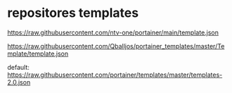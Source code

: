 # repositores templates

https://raw.githubusercontent.com/ntv-one/portainer/main/template.json

https://raw.githubusercontent.com/Qballjos/portainer_templates/master/Template/template.json


default:
https://raw.githubusercontent.com/portainer/templates/master/templates-2.0.json
